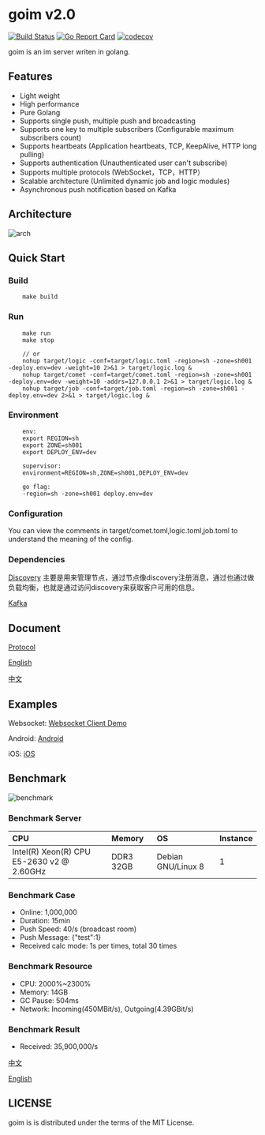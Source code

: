 goim v2.0
==============
[![Build Status](https://travis-ci.org/cloudseagen/goim.svg?branch=master)](https://travis-ci.org/cloudseagen/goim) 
[![Go Report Card](https://goreportcard.com/badge/github.com/cloudseagen/goim)](https://goreportcard.com/report/github.com/cloudseagen/goim)
[![codecov](https://codecov.io/gh/cloudseagen/goim/branch/master/graph/badge.svg)](https://codecov.io/gh/cloudseagen/goim)

goim is an im server writen in golang.

## Features
 * Light weight
 * High performance
 * Pure Golang
 * Supports single push, multiple push and broadcasting
 * Supports one key to multiple subscribers (Configurable maximum subscribers count)
 * Supports heartbeats (Application heartbeats, TCP, KeepAlive, HTTP long pulling)
 * Supports authentication (Unauthenticated user can't subscribe)
 * Supports multiple protocols (WebSocket，TCP，HTTP）
 * Scalable architecture (Unlimited dynamic job and logic modules)
 * Asynchronous push notification based on Kafka

## Architecture
![arch](./docs/arch.png)

## Quick Start

### Build
```
    make build
```

### Run
```
    make run
    make stop

    // or
    nohup target/logic -conf=target/logic.toml -region=sh -zone=sh001 -deploy.env=dev -weight=10 2>&1 > target/logic.log &
    nohup target/comet -conf=target/comet.toml -region=sh -zone=sh001 -deploy.env=dev -weight=10 -addrs=127.0.0.1 2>&1 > target/logic.log &
    nohup target/job -conf=target/job.toml -region=sh -zone=sh001 -deploy.env=dev 2>&1 > target/logic.log &

```
### Environment
```
    env:
    export REGION=sh
    export ZONE=sh001
    export DEPLOY_ENV=dev

    supervisor:
    environment=REGION=sh,ZONE=sh001,DEPLOY_ENV=dev

    go flag:
    -region=sh -zone=sh001 deploy.env=dev
```
### Configuration
You can view the comments in target/comet.toml,logic.toml,job.toml to understand the meaning of the config.

### Dependencies
[Discovery](https://github.com/cloudseagen/discovery)
主要是用来管理节点，通过节点像discovery注册消息，通过也通过做负载均衡，也就是通过访问discovery来获取客户可用的信息。

[Kafka](https://kafka.apache.org/quickstart)

## Document
[Protocol](./docs/protocol.png)

[English](./README_en.md)

[中文](./README_cn.md)

## Examples
Websocket: [Websocket Client Demo](https://github.com/cloudseagen/goim/tree/master/examples/javascript)

Android: [Android](https://github.com/roamdy/goim-sdk)

iOS: [iOS](https://github.com/roamdy/goim-oc-sdk)

## Benchmark
![benchmark](./docs/benchmark.jpg)

### Benchmark Server
| CPU | Memory | OS | Instance |
| :---- | :---- | :---- | :---- |
| Intel(R) Xeon(R) CPU E5-2630 v2 @ 2.60GHz  | DDR3 32GB | Debian GNU/Linux 8 | 1 |

### Benchmark Case
* Online: 1,000,000
* Duration: 15min
* Push Speed: 40/s (broadcast room)
* Push Message: {"test":1}
* Received calc mode: 1s per times, total 30 times

### Benchmark Resource
* CPU: 2000%~2300%
* Memory: 14GB
* GC Pause: 504ms
* Network: Incoming(450MBit/s), Outgoing(4.39GBit/s)

### Benchmark Result
* Received: 35,900,000/s

[中文](./docs/benchmark_cn.md)

[English](./docs/benchmark_en.md)

## LICENSE
goim is is distributed under the terms of the MIT License.
